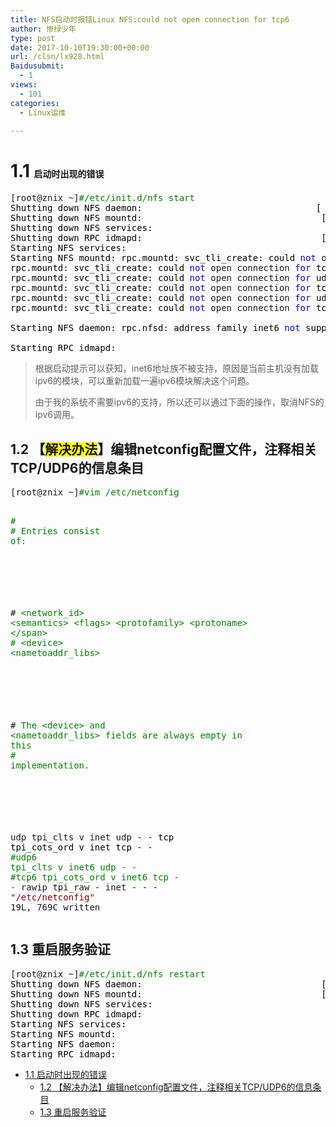 ```yaml
---
title: NFS启动时报错Linux NFS:could not open connection for tcp6
author: 惨绿少年
type: post
date: 2017-10-10T19:30:00+00:00
url: /clsn/lx928.html
Baidusubmit:
  - 1
views:
  - 101
categories:
  - Linux运维

---
```

# <span id="11">1.1 <span style="font-size: 14px; font-family: 微软雅黑, sans-serif;">启动时出现的错误</span></span>

<div class="cnblogs_code">
  <pre>[root@znix ~]<span style="color: #008000;">#</span><span style="color: #008000;">/etc/init.d/nfs start</span>
<span style="color: #000000;">Shutting down NFS daemon:                                 [  OK  ]
Shutting down NFS mountd:                                  [  OK  ]
Shutting down NFS services:                                 [  OK  ]
Shutting down RPC idmapd:                                  [  OK  ]
Starting NFS services:                                           [  OK  ]
Starting NFS mountd: rpc.mountd: svc_tli_create: could </span><span style="color: #0000ff;">not</span> open connection <span style="color: #0000ff;">for</span><span style="color: #000000;"> udp6
rpc.mountd: svc_tli_create: could </span><span style="color: #0000ff;">not</span> open connection <span style="color: #0000ff;">for</span><span style="color: #000000;"> tcp6
rpc.mountd: svc_tli_create: could </span><span style="color: #0000ff;">not</span> open connection <span style="color: #0000ff;">for</span><span style="color: #000000;"> udp6
rpc.mountd: svc_tli_create: could </span><span style="color: #0000ff;">not</span> open connection <span style="color: #0000ff;">for</span><span style="color: #000000;"> tcp6
rpc.mountd: svc_tli_create: could </span><span style="color: #0000ff;">not</span> open connection <span style="color: #0000ff;">for</span><span style="color: #000000;"> udp6
rpc.mountd: svc_tli_create: could </span><span style="color: #0000ff;">not</span> open connection <span style="color: #0000ff;">for</span><span style="color: #000000;"> tcp6
                                                                          [  OK  ]
Starting NFS daemon: rpc.nfsd: address family inet6 </span><span style="color: #0000ff;">not</span><span style="color: #000000;"> supported by protocol TCP
                                                                 [  OK  ]
Starting RPC idmapd:                                         [  OK  ]<br /></span></pre>
</div>

> 根据启动提示可以获知，inet6地址族不被支持，原因是当前主机没有加载ipv6的模块，可以重新加载一遍ipv6模块解决这个问题。
> 
> 由于我的系统不需要ipv6的支持，所以还可以通过下面的操作，取消NFS的ipv6调用。

## <span id="12_netconfigTCPUDP6">1.2 <span style="font-family: '微软雅黑',sans-serif;">【<span style="background: yellow;">解决办法</span>】编辑</span>netconfig<span style="font-family: '微软雅黑',sans-serif;">配置文件，注释相关</span>TCP/UDP6<span style="font-family: '微软雅黑',sans-serif;">的信息条目</span></span>

<div class="cnblogs_code">
  <pre>[root@znix ~]<span style="color: #008000;">#</span><span style="color: #008000;">vim /etc/netconfig</span>
 
<span style="color: #008000;">#
#</span><span style="color: #008000;"> Entries consist of:</span><span style="color: #008000;">
#
#</span><span style="color: #008000;">       &lt;network_id> &lt;semantics> &lt;flags> &lt;protofamily> &lt;protoname> \</span><span style="color: #008000;">
#</span><span style="color: #008000;">               &lt;device> &lt;nametoaddr_libs></span><span style="color: #008000;">
#
#</span><span style="color: #008000;"> The &lt;device> and &lt;nametoaddr_libs> fields are always empty in this</span><span style="color: #008000;">
#</span><span style="color: #008000;"> implementation.</span><span style="color: #008000;">
#
</span>udp        tpi_clts      v     inet     udp     -       -<span style="color: #000000;">
tcp        tpi_cots_ord  v     inet     tcp     </span>-       -
<span style="color: #008000;">#</span><span style="color: #008000;">udp6       tpi_clts      v     inet6    udp     -       -</span><span style="color: #008000;">
#</span><span style="color: #008000;">tcp6       tpi_cots_ord  v     inet6    tcp     -       -</span>
rawip      tpi_raw       -     inet      -      -       -
<span style="color: #800000;">"</span><span style="color: #800000;">/etc/netconfig</span><span style="color: #800000;">"</span> 19L, 769C written</pre>
</div>

## <span id="13">1.3 <span style="font-family: '微软雅黑',sans-serif;">重启服务验证</span></span>

<div class="cnblogs_code">
  <pre>[root@znix ~]<span style="color: #008000;">#</span><span style="color: #008000;">/etc/init.d/nfs restart </span>
<span style="color: #000000;">Shutting down NFS daemon:                                  [  OK  ]
Shutting down NFS mountd:                                  [  OK  ]
Shutting down NFS services:                                 [  OK  ]
Shutting down RPC idmapd:                                   [  OK  ]
Starting NFS services:                                           [  OK  ]
Starting NFS mountd:                                           [  OK  ]
Starting NFS daemon:                                          [  OK  ]
Starting RPC idmapd:                                           [  OK  ]</span></pre>
</div>

<div id="toc_container" class="toc_white have_bullets">
  <ul class="toc_list">
    <li>
      <a href="#11">1.1 启动时出现的错误</a><ul>
        <li>
          <a href="#12_netconfigTCPUDP6">1.2 【解决办法】编辑netconfig配置文件，注释相关TCP/UDP6的信息条目</a>
        </li>
        <li>
          <a href="#13">1.3 重启服务验证</a>
        </li>
      </ul>
    </li>
  </ul>
</div>